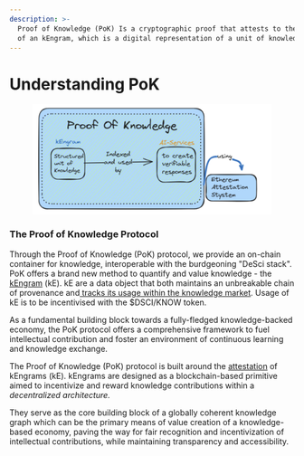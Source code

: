 ```yaml
---
description: >-
  Proof of Knowledge (PoK) Is a cryptographic proof that attests to the creation
  of an kEngram, which is a digital representation of a unit of knowledge.
---
```


# Understanding PoK

<figure><img src="../.gitbook/assets/image (2) (1).png" alt=""><figcaption></figcaption></figure>

### The Proof of Knowledge Protocol

Through the Proof of Knowledge (PoK) protocol, we provide an on-chain container for knowledge, interoperable with the burdgeoning "DeSci stack". PoK offers a brand new method to quantify and value knowledge - the [kEngram](kengrams/) (kE). kE are a data object that both maintains an unbreakable chain of provenance and[ tracks its usage within the knowledge market](understanding-pok/validation-and-value-attribution.md). Usage of kE is to be incentivised with the $DSCI/KNOW token.

As a fundamental building block towards a fully-fledged knowledge-backed economy, the PoK protocol offers a comprehensive framework to fuel intellectual contribution and foster an environment of continuous learning and knowledge exchange.

The Proof of Knowledge (PoK) protocol is built around the [attestation](https://docs.attest.sh/docs/core--concepts/attestations) of kEngrams (kE). kEngrams are designed as a blockchain-based primitive aimed to incentivize and reward knowledge contributions within a _decentralized architecture._&#x20;

They serve as the core building block of a globally coherent knowledge graph which can be the primary means of value creation of a knowledge-based economy, paving the way for fair recognition and incentivization of intellectual contributions, while maintaining transparency and accessibility.

